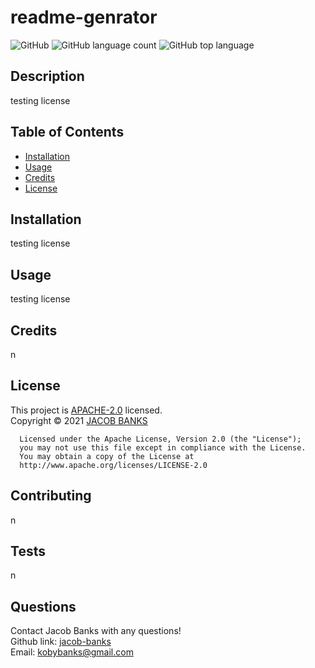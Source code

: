 
  # readme-genrator
  ![GitHub](https://img.shields.io/github/license/jacob-banks/readme-genrator)
  ![GitHub language count](https://img.shields.io/github/languages/count/jacob-banks/readme-genrator)
  ![GitHub top language](https://img.shields.io/github/languages/top/jacob-banks/readme-genrator)

  
  ## Description
  testing license
  
  ## Table of Contents

  * [Installation](#installation)
  * [Usage](#usage)
  * [Credits](#credits)
  * [License](#license)


  ## Installation
  testing license
  
  ## Usage 
  testing license
  

  ## Credits
  n

  ## License

  This project is [APACHE-2.0](https://choosealicense.com/licenses/apache-2.0/) licensed.<br />
  Copyright © 2021 [JACOB BANKS](https://github.com/jacob-banks)

  
      Licensed under the Apache License, Version 2.0 (the "License");
      you may not use this file except in compliance with the License.
      You may obtain a copy of the License at
      http://www.apache.org/licenses/LICENSE-2.0
 

  ## Contributing
  n

  ## Tests
  n

  ## Questions
  Contact Jacob Banks with any questions!<br>
  Github link: [jacob-banks](https://github.com/jacob-banks)<br>
  Email: kobybanks@gmail.com


